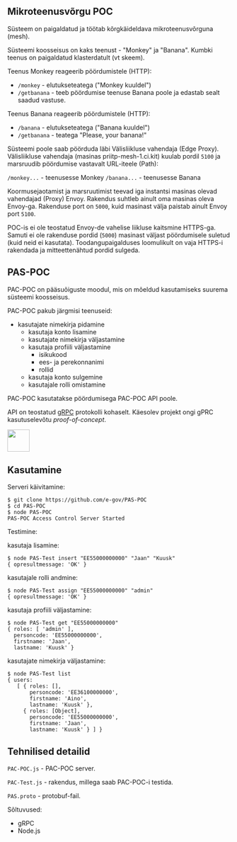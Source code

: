 ## Mikroteenusvõrgu POC

Süsteem on paigaldatud ja töötab kõrgkäideldava mikroteenusvõrguna (mesh).

Süsteemi koosseisus on kaks teenust - "Monkey" ja "Banana". Kumbki teenus on paigaldatud klasterdatult (vt skeem).

Teenus Monkey reageerib pöördumistele (HTTP):

- `/monkey` - elutukseteatega ("Monkey kuuldel")
- `/getbanana` - teeb pöördumise teenuse Banana poole ja edastab sealt saadud vastuse.

Teenus Banana reageerib pöördumistele (HTTP):

- `/banana` - elutukseteatega ("Banana kuuldel")
- `/getbanana` - teatega "Please, your banana!"

Süsteemi poole saab pöörduda läbi Välisliikluse vahendaja (Edge Proxy). Välisliikluse vahendaja (masinas priitp-mesh-1.ci.kit) kuulab pordil `5100` ja marsruudib pöördumise vastavalt URL-iteele (Path):

`/monkey...` - teenusesse Monkey
`/banana...` - teenusesse Banana

Koormusejaotamist ja marsruutimist teevad iga instantsi masinas olevad vahendajad (Proxy) Envoy. Rakendus suhtleb ainult oma masinas oleva Envoy-ga. Rakenduse port on `5000`, kuid masinast välja paistab ainult Envoy port `5100`.

POC-is ei ole teostatud Envoy-de vahelise liikluse kaitsmine HTTPS-ga. Samuti ei ole rakenduse pordid (`5000`) masinast väljast pöördumisele suletud (kuid neid ei kasutata). Toodangupaigalduses loomulikult on vaja HTTPS-i rakendada ja mitteettenähtud pordid sulgeda.


## PAS-POC

PAC-POC on pääsuõiguste moodul, mis on mõeldud kasutamiseks suurema süsteemi koosseisus.

PAC-POC pakub järgmisi teenuseid:
- kasutajate nimekirja pidamine
  - kasutaja konto lisamine
  - kasutajate nimekirja väljastamine
  - kasutaja profiili väljastamine
    - isikukood
    - ees- ja perekonnanimi
    - rollid
  - kasutaja konto sulgemine
  - kasutajale rolli omistamine

PAC-POC kasutatakse pöördumisega PAC-POC API poole.

API on teostatud [gRPC](https://grpc.io/) protokolli kohaselt. Käesolev projekt ongi gPRC kasutuselevõtu _proof-of-concept_.

<img src="grpc-icon-color.png" style="width:50px;">

## Kasutamine

Serveri käivitamine:

```
$ git clone https://github.com/e-gov/PAS-POC
$ cd PAS-POC
$ node PAS-POC
PAS-POC Access Control Server Started
```

Testimine:

kasutaja lisamine:

```
$ node PAS-Test insert "EE55000000000" "Jaan" "Kuusk"
{ opresultmessage: 'OK' }
```

kasutajale rolli andmine:

```
$ node PAS-Test assign "EE55000000000" "admin"
{ opresultmessage: 'OK' }
```

kasutaja profiili väljastamine:

```
$ node PAS-Test get "EE55000000000"
{ roles: [ 'admin' ],
  personcode: 'EE55000000000',
  firstname: 'Jaan',
  lastname: 'Kuusk' }
```

kasutajate nimekirja väljastamine:

```
$ node PAS-Test list
{ users: 
   [ { roles: [],
       personcode: 'EE36100000000',
       firstname: 'Aino',
       lastname: 'Kuusk' },
     { roles: [Object],
       personcode: 'EE55000000000',
       firstname: 'Jaan',
       lastname: 'Kuusk' } ] }
```

## Tehnilised detailid

`PAC-POC.js` - PAC-POC server.

`PAC-Test.js` - rakendus, millega saab PAC-POC-i testida.

`PAS.proto` - protobuf-fail.

Sõltuvused:
- gRPC
- Node.js

